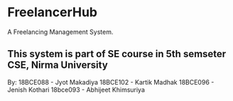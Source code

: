 # FreelancerHub
A Freelancing Management System. 

## This system is part of SE course in 5th semseter CSE, Nirma University

By: 
18BCE088 - Jyot Makadiya
18BCE102 - Kartik Madhak
18BCE096 - Jenish Kothari
18bce093 - Abhijeet Khimsuriya
